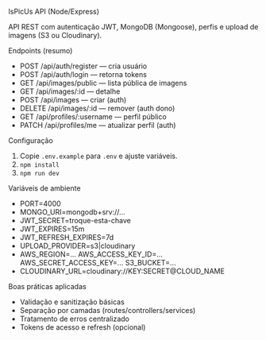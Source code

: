 IsPicUs API (Node/Express)

API REST com autenticação JWT, MongoDB (Mongoose), perfis e upload de imagens (S3 ou Cloudinary).

Endpoints (resumo)
- POST /api/auth/register — cria usuário
- POST /api/auth/login — retorna tokens
- GET /api/images/public — lista pública de imagens
- GET /api/images/:id — detalhe
- POST /api/images — criar (auth)
- DELETE /api/images/:id — remover (auth dono)
- GET /api/profiles/:username — perfil público
- PATCH /api/profiles/me — atualizar perfil (auth)

Configuração
1) Copie `.env.example` para `.env` e ajuste variáveis.
2) `npm install`
3) `npm run dev`

Variáveis de ambiente
- PORT=4000
- MONGO_URI=mongodb+srv://...
- JWT_SECRET=troque-esta-chave
- JWT_EXPIRES=15m
- JWT_REFRESH_EXPIRES=7d
- UPLOAD_PROVIDER=s3|cloudinary
- AWS_REGION=...  AWS_ACCESS_KEY_ID=...  AWS_SECRET_ACCESS_KEY=...  S3_BUCKET=...
- CLOUDINARY_URL=cloudinary://KEY:SECRET@CLOUD_NAME

Boas práticas aplicadas
- Validação e sanitização básicas
- Separação por camadas (routes/controllers/services)
- Tratamento de erros centralizado
- Tokens de acesso e refresh (opcional)

